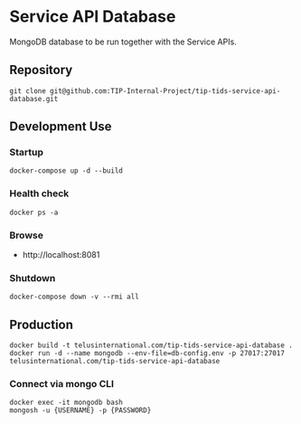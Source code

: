 # Service API Database
MongoDB database to be run together with the Service APIs.

## Repository
```
git clone git@github.com:TIP-Internal-Project/tip-tids-service-api-database.git
```

## Development Use

### Startup
```
docker-compose up -d --build
```

### Health check
```
docker ps -a
```

### Browse
- http://localhost:8081

### Shutdown
```
docker-compose down -v --rmi all
```

## Production
```
docker build -t telusinternational.com/tip-tids-service-api-database .
docker run -d --name mongodb --env-file=db-config.env -p 27017:27017 telusinternational.com/tip-tids-service-api-database
```

### Connect via mongo CLI
```
docker exec -it mongodb bash
mongosh -u {USERNAME} -p {PASSWORD}
```